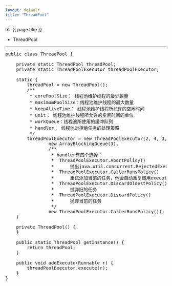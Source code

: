 ```yaml
---
layout: default
title: "ThreadPool"
---
```


h1. {{ page.title }}

* ThreadPool
<hr />

<pre class="brush: java">
public class ThreadPool {

	private static ThreadPool threadPool;
	private static ThreadPoolExecutor threadPoolExecutor;

	static {
		threadPool = new ThreadPool();
		/**
		 * corePoolSize： 线程池维护线程的最少数量 
		 * maximumPoolSize：线程池维护线程的最大数量
		 * keepAliveTime： 线程池维护线程所允许的空闲时间 
		 * unit： 线程池维护线程所允许的空闲时间的单位 
		 * workQueue：线程池所使用的缓冲队列 
		 * handler： 线程池对拒绝任务的处理策略
		 */
		threadPoolExecutor = new ThreadPoolExecutor(2, 4, 3, TimeUnit.SECONDS,
				new ArrayBlockingQueue<Runnable>(3),
				/**
				 * handler有四个选择： 
				 * 	ThreadPoolExecutor.AbortPolicy()
				 * 		抛出java.util.concurrent.RejectedExecutionException异常
				 * 	ThreadPoolExecutor.CallerRunsPolicy()
				 * 		重试添加当前的任务，他会自动重复调用execute()方法
				 * 	ThreadPoolExecutor.DiscardOldestPolicy() 
				 * 		抛弃旧的任务
				 * 	ThreadPoolExecutor.DiscardPolicy() 
				 * 		抛弃当前的任务
				 */
				new ThreadPoolExecutor.CallerRunsPolicy());
	}

	private ThreadPool() {
	}

	public static ThreadPool getInstance() {
		return threadPool;
	}

	public void addExecute(Runnable r) {
		threadPoolExecutor.execute(r);
	}
}
</pre>